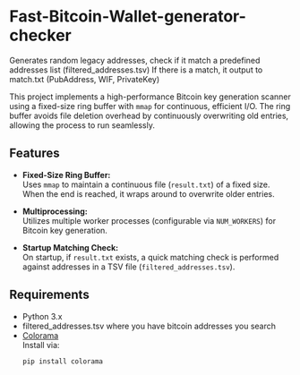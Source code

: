 # Fast-Bitcoin-Wallet-generator-checker
Generates random legacy addresses, check if it match a predefined addresses list (filtered_addresses.tsv)
If there is a match, it output to match.txt (PubAddress, WIF, PrivateKey)


This project implements a high-performance Bitcoin key generation scanner using a fixed-size ring buffer with `mmap` for continuous, efficient I/O. 
The ring buffer avoids file deletion overhead by continuously overwriting old entries, allowing the process to run seamlessly.

## Features

- **Fixed-Size Ring Buffer:**  
  Uses `mmap` to maintain a continuous file (`result.txt`) of a fixed size. When the end is reached, it wraps around to overwrite older entries.

- **Multiprocessing:**  
  Utilizes multiple worker processes (configurable via `NUM_WORKERS`) for Bitcoin key generation.

- **Startup Matching Check:**  
  On startup, if `result.txt` exists, a quick matching check is performed against addresses in a TSV file (`filtered_addresses.tsv`).

## Requirements

- Python 3.x
- filtered_addresses.tsv where you have bitcoin addresses you search
- [Colorama](https://pypi.org/project/colorama/)  
  Install via:
  ```sh
  pip install colorama
